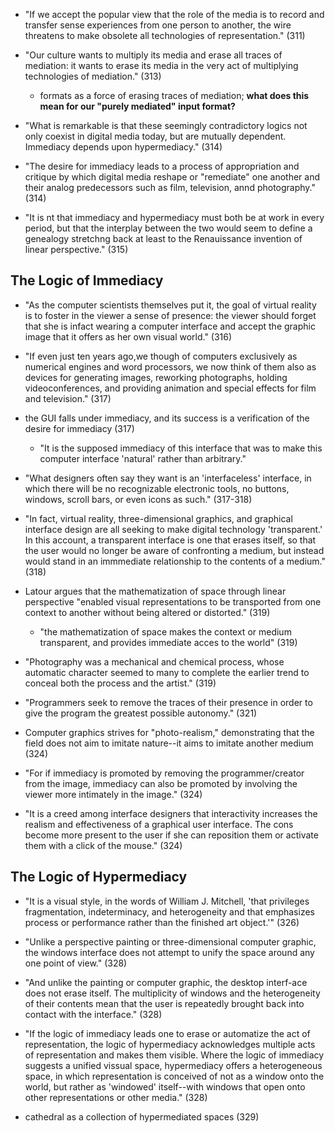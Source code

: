 
- "If we accept the popular view that the role of the media is to record and transfer sense experiences from one person to another, the wire threatens to make obsolete all technologies of representation." (311)

- "Our culture wants to multiply its media and erase all traces of mediation: it wants to erase its media in the very act of multiplying technologies of mediation." (313)
  - formats as a force of erasing traces of mediation; **what does this mean for our "purely mediated" input format?**

- "What is remarkable is that these seemingly contradictory logics not only coexist in digital media today, but are mutually dependent. Immediacy depends upon hypermediacy." (314)

- "The desire for immediacy leads to a process of appropriation and critique by which digital media reshape or "remediate" one another and their analog predecessors such as film, television, annd photography." (314)

- "It is nt that immediacy and hypermediacy must both be at work in every period, but that the interplay between the two would seem to define a genealogy stretchng back at least to the Renauissance invention of linear perspective." (315)

## The Logic of Immediacy ##

- "As the computer scientists themselves put it, the goal of virtual reality is to foster in the viewer a sense of presence: the viewer should forget that she is infact wearing a computer interface and accept the graphic image that it offers as her own visual world." (316)

- "If even just ten years ago,we though of computers exclusively as numerical engines and word processors, we now think of them also as devices for generating images, reworking photographs, holding videoconferences, and providing animation and special effects for film and television." (317)

- the GUI falls under immediacy, and its success is a verification of the desire for immediacy (317)
	- "It is the supposed immediacy of this interface that was to make this computer interface 'natural' rather than arbitrary."

- "What designers often say they want is an 'interfaceless' interface, in which there will be no recognizable electronic tools, no buttons, windows, scroll bars, or even icons as such." (317-318)

- "In fact, virtual reality, three-dimensional graphics, and graphical interface design are all seeking to make digital technology 'transparent.' In this account, a transparent interface is one that erases itself, so that the user would no longer be aware of confronting a medium, but instead would stand in an immmediate relationship to the contents of a medium." (318)

- Latour argues that the mathematization of space through linear perspective "enabled visual representations to be transported from one context to another without being altered or distorted." (319)
	- "the mathematization of space makes the context or medium transparent, and provides immediate acces to the world" (319)

- "Photography was a mechanical and chemical process, whose automatic character seemed to many to complete the earlier trend to conceal both the process and the artist." (319) 
 
- "Programmers seek to remove the traces of their presence in order to give the program the greatest possible autonomy." (321)

- Computer graphics strives for "photo-realism," demonstrating that the field does not aim to imitate nature--it aims to imitate another medium (324)

- "For if immediacy is promoted by removing the programmer/creator from the image, immediacy can also be promoted by involving the viewer more intimately in the image." (324)

- "It is a creed among interface designers that interactivity increases the realism and effectiveness of a graphical user interface. The cons become more present to the user if she can reposition them or activate them with a click of the mouse." (324)

## The Logic of Hypermediacy ##

- "It is a visual style, in the words of William J. Mitchell, 'that privileges fragmentation, indeterminacy, and heterogeneity and that emphasizes process or performance rather than the finished art object.'" (326)

- "Unlike a perspective painting or three-dimensional computer graphic, the windows interface does not attempt to unify the space around any one point of view." (328)

- "And unlike the painting or computer graphic, the desktop interf-ace does not erase itself. The multiplicity of windows and the heterogeneity of their contents mean that the user is repeatedly brought back into contact with the interface." (328)

- "If the logic of immediacy leads one to erase or automatize the act of representation, the logic of hypermediacy acknowledges multiple acts of representation and makes them visible. Where the logic of immediacy suggests a unified vissual space, hypermediacy offers a heterogeneous space, in which representation is conceived of not as a window onto the world, but rather as 'windowed' itself--with windows that open onto other representations or other media." (328)

- cathedral as a collection of hypermediated spaces (329)


